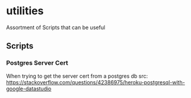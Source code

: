 # utilities
Assortment of Scripts that can be useful

## Scripts

### Postgres Server Cert
When trying to get the server cert from a postgres db
src: https://stackoverflow.com/questions/42386975/heroku-postgresql-with-google-datastudio